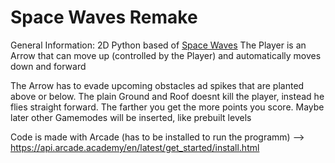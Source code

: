 # Space Waves Remake

General Information:
2D Python based of [Space Waves](https://de.crazygames.com/spiele/space-waves)
The Player is an Arrow that can move up (controlled by the Player) and automatically moves down and forward

The Arrow has to evade upcoming obstacles ad spikes that are planted above or below. The plain Ground and Roof doesnt kill the player, instead he flies straight forward.
The farther you get the more points you score.
Maybe later other Gamemodes will be inserted, like prebuilt levels

Code is made with Arcade (has to be installed to run the programm) --> https://api.arcade.academy/en/latest/get_started/install.html
